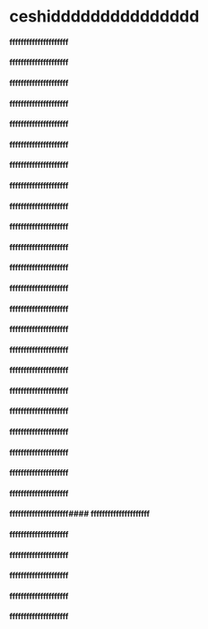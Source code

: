 # ceshiddddddddddddddd
#### fffffffffffffffffffff
#### fffffffffffffffffffff
#### fffffffffffffffffffff

#### fffffffffffffffffffff
#### fffffffffffffffffffff

#### fffffffffffffffffffff

#### fffffffffffffffffffff
#### fffffffffffffffffffff
#### fffffffffffffffffffff
#### fffffffffffffffffffff




#### fffffffffffffffffffff
#### fffffffffffffffffffff
#### fffffffffffffffffffff
#### fffffffffffffffffffff
#### fffffffffffffffffffff
#### fffffffffffffffffffff
#### fffffffffffffffffffff
#### fffffffffffffffffffff


#### fffffffffffffffffffff


#### fffffffffffffffffffff



#### fffffffffffffffffffff


#### fffffffffffffffffffff



#### fffffffffffffffffffff



#### fffffffffffffffffffff#### fffffffffffffffffffff
#### fffffffffffffffffffff
#### fffffffffffffffffffff
#### fffffffffffffffffffff
#### fffffffffffffffffffff
#### fffffffffffffffffffff

